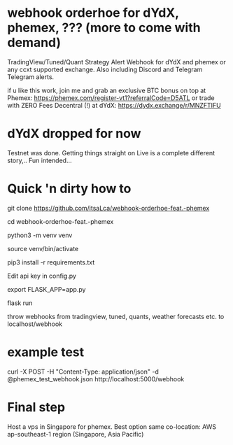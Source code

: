 # webhook orderhoe for dYdX, phemex, ??? (more to come with demand)
TradingView/Tuned/Quant Strategy Alert Webhook for dYdX and phemex or any ccxt supported exchange. Also including Discord and Telegram Telegram alerts.

if u like this work, join me and grab an exclusive BTC bonus on top at Phemex: https://phemex.com/register-vt1?referralCode=D5ATL
or trade with ZERO Fees Decentral (!) at dYdX: https://dydx.exchange/r/MNZFTIFU


# dYdX dropped for now
Testnet was done. Getting things straight on Live is a complete different story,.. Fun intended...

# Quick 'n dirty how to


git clone https://github.com/itsaLca/webhook-orderhoe-feat.-phemex

cd webhook-orderhoe-feat.-phemex

python3 -m venv venv

source venv/bin/activate

pip3 install -r requirements.txt

Edit api key in config.py

export FLASK_APP=app.py

flask run

throw webhooks from tradingview, tuned, quants, weather forecasts etc. to localhost/webhook 

# example test

curl -X POST -H "Content-Type: application/json" -d @phemex_test_webhook.json http://localhost:5000/webhook

# Final step

Host a vps in Singapore for phemex. Best option same co-location: AWS ap-southeast-1 region (Singapore, Asia Pacific)
